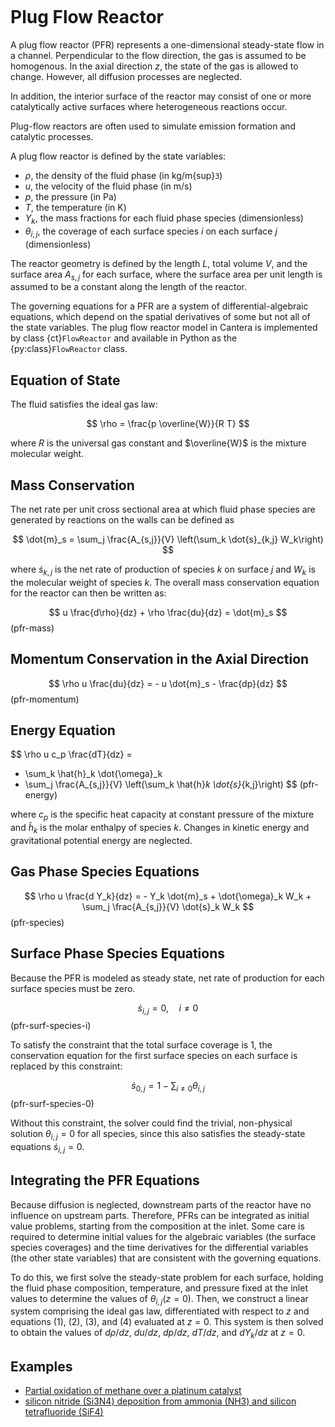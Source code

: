 ```{py:currentmodule} cantera
```

# Plug Flow Reactor

A plug flow reactor (PFR) represents a one-dimensional steady-state flow in a channel.
Perpendicular to the flow direction, the gas is assumed to be homogenous.
In the axial direction $z$, the state of the gas is allowed to change. However, all
diffusion processes are neglected.

In addition, the interior surface of the reactor may consist of one or more
catalytically active surfaces where heterogeneous reactions occur.

Plug-flow reactors are often used to simulate emission formation and catalytic
processes.

A plug flow reactor is defined by the state variables:

- $\rho$, the density of the fluid phase (in kg/m{sup}`3`)
- $u$, the velocity of the fluid phase (in m/s)
- $p$, the pressure (in Pa)
- $T$, the temperature (in K)
- $Y_k$, the mass fractions for each fluid phase species (dimensionless)
- $\theta_{i,j}$, the coverage of each surface species $i$ on each surface
  $j$ (dimensionless)

The reactor geometry is defined by the length $L$, total volume $V$, and the surface
area $A_{s,j}$ for each surface, where the surface area per unit length is assumed to be
a constant along the length of the reactor.

The governing equations for a PFR are a system of differential-algebraic equations,
which depend on the spatial derivatives of some but not all of the state variables. The
plug flow reactor model in Cantera is implemented by class {ct}`FlowReactor` and
available in Python as the {py:class}`FlowReactor` class.

## Equation of State

The fluid satisfies the ideal gas law:

$$
\rho = \frac{p \overline{W}}{R T}
$$

where $R$ is the universal gas constant and $\overline{W}$ is the mixture molecular
weight.

## Mass Conservation

The net rate per unit cross sectional area at which fluid phase species are generated by
reactions on the walls can be defined as

$$  \dot{m}_s = \sum_j \frac{A_{s,j}}{V} \left(\sum_k \dot{s}_{k,j} W_k\right)  $$

where $\dot{s}_{k,j}$ is the net rate of production of species $k$ on surface $j$ and
$W_k$ is the molecular weight of species $k$. The overall mass conservation equation for
the reactor can then be written as:

$$
u \frac{d\rho}{dz} + \rho \frac{du}{dz} = \dot{m}_s
$$ (pfr-mass)

## Momentum Conservation in the Axial Direction

$$
\rho u \frac{du}{dz} = - u \dot{m}_s - \frac{dp}{dz}
$$ (pfr-momentum)

## Energy Equation

$$
\rho u c_p \frac{dT}{dz} =
   - \sum_k \hat{h}_k \dot{\omega}_k
   - \sum_j \frac{A_{s,j}}{V} \left(\sum_k \hat{h}_k \dot{s}_{k,j}\right)
$$ (pfr-energy)

where $c_p$ is the specific heat capacity at constant pressure of the mixture and
$\hat{h}_k$ is the molar enthalpy of species $k$. Changes in kinetic energy and
gravitational potential energy are neglected.

## Gas Phase Species Equations

$$
\rho u \frac{d Y_k}{dz} = - Y_k \dot{m}_s
                          + \dot{\omega}_k W_k + \sum_j \frac{A_{s,j}}{V} \dot{s}_k W_k
$$ (pfr-species)

## Surface Phase Species Equations

Because the PFR is modeled as steady state, net rate of production for each surface
species must be zero.

$$
\dot{s}_{i,j} = 0,\quad i \ne 0
$$ (pfr-surf-species-i)

To satisfy the constraint that the total surface coverage is 1, the conservation
equation for the first surface species on each surface is replaced by this constraint:

$$
\dot{s}_{0,j} = 1 - \sum_{i\ne 0} \theta_{i,j}
$$ (pfr-surf-species-0)

Without this constraint, the solver could find the trivial, non-physical solution
$\theta_{i,j} = 0$ for all species, since this also satisfies the steady-state equations
$\dot{s}_{i,j} = 0$.

## Integrating the PFR Equations

Because diffusion is neglected, downstream parts of the reactor have no influence on
upstream parts. Therefore, PFRs can be integrated as initial value problems, starting
from the composition at the inlet. Some care is required to determine initial values for
the algebraic variables (the surface species coverages) and the time derivatives for the
differential variables (the other state variables) that are consistent with the
governing equations.

To do this, we first solve the steady-state problem for each surface, holding the fluid
phase composition, temperature, and pressure fixed at the inlet values to determine the
values of $\theta_{i,j}(z=0)$. Then, we construct a linear system comprising the ideal
gas law, differentiated with respect to $z$ and equations (1), (2), (3), and (4)
evaluated at $z=0$. This system is then solved to obtain the values of $d\rho/dz$,
$du/dz$, $dp/dz$, $dT/dz$, and $dY_k/dz$ at $z=0$.

## Examples

- [Partial oxidation of methane over a platinum catalyst](/examples/python/reactors/surf_pfr)
- [silicon nitride (Si3N4) deposition from ammonia (NH3) and silicon tetrafluoride
  (SiF4)](/examples/python/surface_chemistry/1D_pfr_surfchem)

